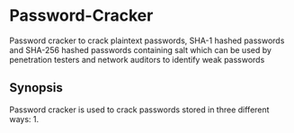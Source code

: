 # Password-Cracker
Password cracker to crack plaintext passwords, SHA-1 hashed passwords and SHA-256 hashed passwords containing salt which can be used by penetration testers and network auditors to identify weak passwords
## Synopsis
Password cracker is used to crack passwords stored in three different ways:
1. 
